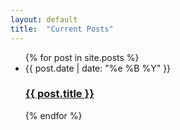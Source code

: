 ```yaml
---
layout: default
title:  "Current Posts"
---
```

<div id="archive" class="archive">
	<ul>
{% for post in site.posts %}
	<li><span class="date">{{ post.date | date: "%e %B %Y" }}</span>
		<h3> <a href="{{ post.url }}">{{ post.title }}</a></h3>
	</li> 
{% endfor %}
</ul>
</div>
